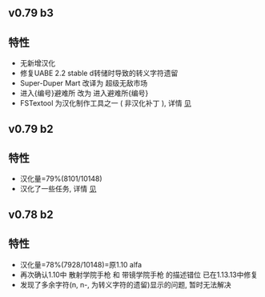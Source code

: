 ## v0.79 b3

特性
-
* 无新增汉化
* 修复UABE 2.2 stable d转储时导致的转义字符遗留
* Super-Duper Mart 改译为 超级无敌市场
* 进入{编号}避难所 改为 进入避难所{编号}
* FSTextool 为汉化制作工具之一 ( 非汉化补丁 ), 详情 [见](https://github.com/mkitto/fsll/tree/development/FSTextool)
## v0.79 b2

特性
-
* 汉化量=79%(8101/10148)
* 汉化了一些任务, 详情 [见](https://github.com/mkitto/fsll/blob/development/resources/sc/1.13.13v0.79b2%E8%BE%83v0.78b2%E4%BB%A5%E6%9D%A5%E7%BF%BB%E8%AF%91%E7%9A%84%E4%BB%BB%E5%8A%A1.md)

## v0.78 b2

特性
-
* 汉化量=78%(7928/10148)=原1.10 alfa
* 再次确认1.10中 散射学院手枪 和 带镜学院手枪 的描述错位 已在1.13.13中修复
* 发现了多余字符(n, n-, 为转义字符的遗留)显示的问题, 暂时无法解决
